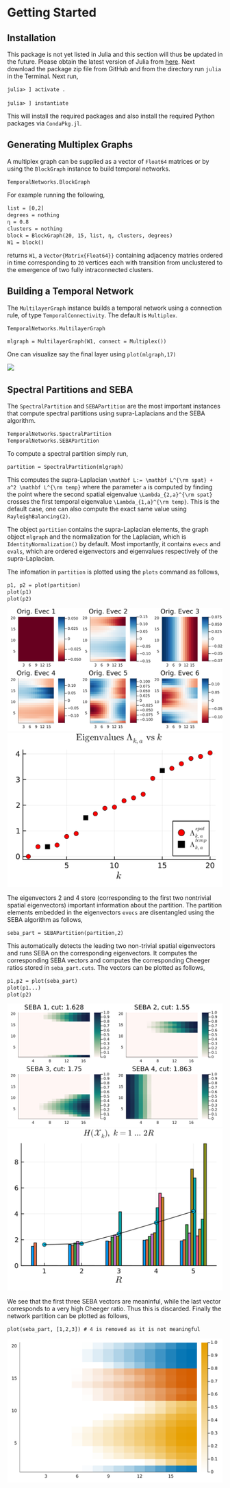# Getting Started

## Installation

This package is not yet listed in Julia and this section will thus be updated in the future. Please obtain the latest version of Julia from [here](https://julialang.org/downloads/). Next download the package zip file from GitHub and from the directory run `julia` in the Terminal. Next run,

```
julia> ] activate .

julia> ] instantiate
```

This will install the required packages and also install the required Python packages via `CondaPkg.jl`.

## Generating Multiplex Graphs

A multiplex graph can be supplied as a vector of `Float64` matrices or by using the `BlockGraph` instance to build temporal networks.

```@docs
TemporalNetworks.BlockGraph
```

For example running the following,

```
list = [0,2]
degrees = nothing
η = 0.8
clusters = nothing
block = BlockGraph(20, 15, list, η, clusters, degrees)
W1 = block()
```

returns `W1`, a `Vector{Matrix{Float64}}` containing adjacency matries ordered in time corresponding to ``20`` vertices each with transition from unclustered to the emergence of two fully intraconnected clusters.

## Building a Temporal Network

The `MultilayerGraph` instance builds a temporal network using a connection rule, of type `TemporalConnectivity`. The default is `Multiplex`.

```@docs
TemporalNetworks.MultilayerGraph
```

```
mlgraph = MultilayerGraph(W1, connect = Multiplex())
```
 One can visualize say the final layer using `plot(mlgraph,17)`

![]("figs/graph.png")

## Spectral Partitions and SEBA

The `SpectralPartition` and `SEBAPartition` are the most important instances that compute spectral partitions using supra-Laplacians and the SEBA algorithm.

```@docs
TemporalNetworks.SpectralPartition
TemporalNetworks.SEBAPartition
```

To compute a spectral partition simply run,

```
partition = SpectralPartition(mlgraph)
```

This computes the supra-Laplacian ``\mathbf L:= \mathbf L^{\rm spat} + a^2 \mathbf L^{\rm temp}`` where the parameter ``a`` is computed by finding the point where the second spatial eigenvalue ``\Lambda_{2,a}^{\rm spat}`` crosses the first temporal eigenvalue ``\Lambda_{1,a}^{\rm temp}``. This is the default case, one can also compute the exact same value using `RayleighBalancing(2)`.

The object `partition` contains the supra-Laplacian elements, the graph object `mlgraph` and the normalization for the Laplacian, which is `IdentityNormalization()` by default. Most importantly, it contains `evecs` and `evals`, which are ordered eigenvectors and eigenvalues respectively of the supra-Laplacian.

The infomation in `partition` is plotted using the `plots` command as follows,

```
p1, p2 = plot(partition)
plot(p1)
plot(p2)
```

![](figs/evecs.png)
![](figs/evals.png)


The eigenvectors 2 and 4 store (corresponding to the first two nontrivial spatial eigenvectors) important information about the partition. The partition elements embedded in the eigenvectors `evecs` are disentangled using the SEBA algorithm as follows,


```
seba_part = SEBAPartition(partition,2)
```

This automatically detects the leading two non-trivial spatial eigenvectors and runs SEBA on the corresponding eigenvectors. It computes the corresponding SEBA vectors and computes the corresponding Cheeger ratios stored in `seba_part.cuts`. The vectors can be plotted as follows,

```
p1,p2 = plot(seba_part)
plot(p1...)
plot(p2)
```

![](figs/SEBA.png)
![](figs/Ratios.png)

We see that the first three SEBA vectors are meaninful, while the last vector corresponds to a very high Cheeger ratio. Thus this is discarded. Finally the network partition can be plotted as follows,

```
plot(seba_part, [1,2,3]) # 4 is removed as it is not meaningful
```

![](figs/heatmap.png)
